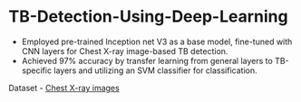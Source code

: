 # TB-Detection-Using-Deep-Learning

- Employed pre-trained Inception net V3 as a base model, fine-tuned with CNN layers for Chest X-ray image-based TB detection.
- Achieved 97% accuracy by transfer learning from general layers to TB-specific layers and utilizing an SVM classifier for classification.

Dataset - [Chest X-ray images ](https://www.kaggle.com/datasets/tawsifurrahman/tuberculosis-tb-chest-xray-dataset)
